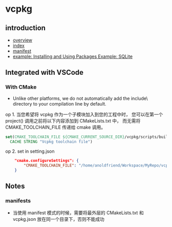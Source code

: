 # vcpkg

## introduction

- [overview](https://github.com/microsoft/vcpkg)
- [index](https://github.com/microsoft/vcpkg/blob/master/docs/index.md)
- [manifest](https://github.com/microsoft/vcpkg/blob/master/docs/specifications/manifests.md)
- [example: Installing and Using Packages Example: SQLite](https://github.com/microsoft/vcpkg/blob/master/docs/examples/installing-and-using-packages.md#cmake)

## Integrated with VSCode

### With CMake

- Unlike other platforms, we do not automatically add the include\ directory to your compilation line by default.

op 1. 当您希望将 vcpkg 作为一个子模块加入到您的工程中时， 您可以在第一个 project() 调用之前将以下内容添加到 CMakeLists.txt 中， 而无需将 CMAKE_TOOLCHAIN_FILE 传递给 cmake 调用。

```cmake
set(CMAKE_TOOLCHAIN_FILE ${CMAKE_CURRENT_SOURCE_DIR}/vcpkg/scripts/buildsystems/vcpkg.cmake
  CACHE STRING "Vcpkg toolchain file")
```

op 2. set in setting.json

```json
    "cmake.configureSettings": {
        "CMAKE_TOOLCHAIN_FILE": "/home/anoldfriend/Workspace/MyRepo/vcpkg/scripts/buildsystems/vcpkg.cmake"
    }
```

## Notes

### manifests

- 当使用 manifest 模式的时候，需要将最外层的 CMakeLists.txt 和 vcpkg.json 放在同一个目录下，否则不能成功
